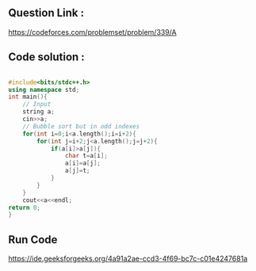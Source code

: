 ## Question Link :

https://codeforces.com/problemset/problem/339/A

## Code solution :

```cpp

#include<bits/stdc++.h>
using namespace std;
int main(){
    // Input
    string a;
    cin>>a;
    // Bubble sort but in odd indexes
    for(int i=0;i<a.length();i=i+2){
        for(int j=i+2;j<a.length();j=j+2){
            if(a[i]>a[j]){
                char t=a[i];
                a[i]=a[j];
                a[j]=t;
            }
        }
    }
    cout<<a<<endl;
return 0;
}

```
## Run Code
https://ide.geeksforgeeks.org/4a91a2ae-ccd3-4f69-bc7c-c01e4247681a
